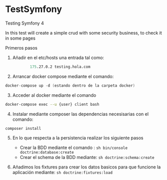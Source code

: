 # TestSymfony
Testing Symfony 4

In this test will create a simple crud with some security business, to check it in some pages 

Primeros pasos

1. Añadir en el etc/hosts una entrada tal como:
```s
           175.27.0.2 testing.hola.com
```
2. Arrancar docker compose mediante el comando:
```s
docker-compose up -d (estando dentro de la carpeta docker)
```
3. Acceder al docker mediante el comando  
```sh
docker-compose exec --u {user} client bash
```
4. Instalar mediante composer las dependencias necesisarias con el comando: 
```sh
composer install
```
5. En lo que respecta a la persistencia realizar los siguiente pasos
   - Crear la BDD mediante el comando : 
           ```sh
           bin/console doctrine:database:create
           ```
   - Crear el schema de la BDD mediante: 
           ```sh
           doctrine:schema:create
           ```
           
6. Añadimos los fixtures para crear los datos basicos para que funcione la aplicación mediante: 
           ```sh
           doctrine:fixtures:load
           ```
           

